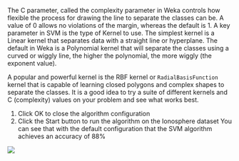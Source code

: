 The C parameter, called the complexity parameter in Weka controls how flexible the process
for drawing the line to separate the classes can be. A value of 0 allows no violations of the
margin, whereas the default is 1. A key parameter in SVM is the type of Kernel to use. The
simplest kernel is a Linear kernel that separates data with a straight line or hyperplane. The
default in Weka is a Polynomial kernel that will separate the classes using a curved or wiggly
line, the higher the polynomial, the more wiggly (the exponent value).

A popular and powerful kernel is the RBF kernel or `RadialBasisFunction` kernel that is
capable of learning closed polygons and complex shapes to separate the classes. It is a good
idea to try a suite of different kernels and C (complexity) values on your problem and see what
works best.

1. Click OK to close the algorithm configuration
2. Click the Start button to run the algorithm on the Ionosphere dataset
You can see that with the default configuration that the SVM algorithm achieves an accuracy
of 88%

![](https://github.com/fenago/katacoda-scenarios/raw/master/machine-learning-mastery-weka/machine-learning-mastery-weka-chapter-17/steps/images/90.png)
